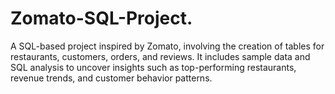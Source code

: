 # Zomato-SQL-Project.
A SQL-based project inspired by Zomato, involving the creation of tables for restaurants, customers, orders, and reviews. It includes sample data and SQL analysis to uncover insights such as top-performing restaurants, revenue trends, and customer behavior patterns.
